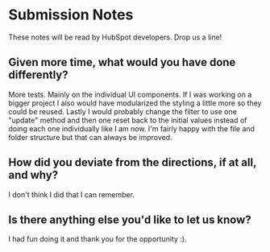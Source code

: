# Submission Notes

These notes will be read by HubSpot developers. Drop us a line!

## Given more time, what would you have done differently?

More tests. Mainly on the individual UI components. If I was working on a bigger project I also would have modularized the styling a little more so they could be reused. Lastly I would probably change the filter to use one "update" method and then one reset back to the initial values instead of doing each one individually like I am now. I'm fairly happy with the file and folder structure but that can always be improved. 

## How did you deviate from the directions, if at all, and why?

I don't think I did that I can remember. 

## Is there anything else you'd like to let us know?

I had fun doing it and thank you for the opportunity :). 
